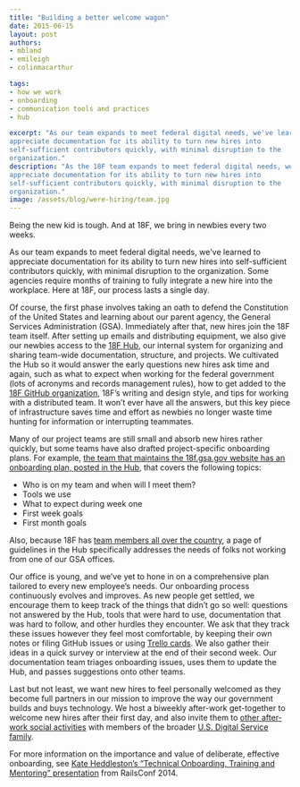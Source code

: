 ```yaml
---
title: "Building a better welcome wagon"
date: 2015-06-15
layout: post
authors:
- mbland
- emileigh
- colinmacarthur

tags:
- how we work
- onboarding
- communication tools and practices
- hub

excerpt: "As our team expands to meet federal digital needs, we've learned to
appreciate documentation for its ability to turn new hires into
self-sufficient contributors quickly, with minimal disruption to the
organization."
description: "As the 18F team expands to meet federal digital needs, we've learned to
appreciate documentation for its ability to turn new hires into
self-sufficient contributors quickly, with minimal disruption to the
organization."
image: /assets/blog/were-hiring/team.jpg
---
```


Being the new kid is tough. And at 18F, we bring in newbies every two
weeks.

As our team expands to meet federal digital needs, we've learned to
appreciate documentation for its ability to turn new hires into
self-sufficient contributors quickly, with minimal disruption to the
organization. Some agencies require months of training to fully
integrate a new hire into the workplace. Here at 18F, our process lasts
a single day.

Of course, the first phase involves taking an oath to defend the
Constitution of the United States and learning about our parent agency,
the General Services Administration (GSA). Immediately after that, new
hires join the 18F team itself. After setting up emails and distributing
equipment, we also give our newbies access to the [18F Hub](https://18f.gsa.gov/2014/12/23/hub/), our internal system for
organizing and sharing team-wide documentation, structure, and projects.
We cultivated the Hub so it would answer the early questions new hires
ask time and again, such as what to expect when working for the federal
government (lots of acronyms and records management rules), how to get
added to the [18F GitHub organization](https://github.com/18F/), 18F’s
writing and design style, and tips for working with a distributed team.
It won’t ever have all the answers, but this key piece of infrastructure
saves time and effort as newbies no longer waste time hunting for
information or interrupting teammates.

Many of our project teams are still small and absorb new hires rather
quickly, but some teams have also drafted project-specific onboarding
plans. For example, [the team that maintains the 18f.gsa.gov website
has an onboarding plan, posted in the
Hub](https://18f.gsa.gov/hub/18f-site/onboarding/), that covers the
following topics:

-   Who is on my team and when will I meet them?
-   Tools we use
-   What to expect during week one
-   First week goals
-   First month goals

Also, because 18F has [team members all over the country](https://18f.gsa.gov/hub/locations/), a page of guidelines in
the Hub specifically addresses the needs of folks not working from one
of our GSA offices.

Our office is young, and we’ve yet to hone in on a comprehensive plan
tailored to every new employee’s needs. Our onboarding process
continuously evolves and improves. As new people get settled, we
encourage them to keep track of the things that didn’t go so well:
questions not answered by the Hub, tools that were hard to use,
documentation that was hard to follow, and other hurdles they encounter.
We ask that they track these issues however they feel most comfortable,
by keeping their own notes or filing GitHub issues or using [Trello
cards](https://trello.com/18f3). We also gather their ideas in a quick
survey or interview at the end of their second week. Our documentation
team triages onboarding issues, uses them to update the Hub, and passes
suggestions onto other teams.

Last but not least, we want new hires to feel personally welcomed as
they become full partners in our mission to improve the way our
government builds and buys technology. We host a biweekly after-work
get-together to welcome new hires after their first day, and also invite
them to [other after-work social
activities](http://killerqueenarcade.com/) with members of the broader
[U.S. Digital Service family](https://wh.gov/usds/).

For more information on the importance and value of deliberate,
effective onboarding, see [Kate Heddleston’s “Technical Onboarding,
Training and Mentoring”
presentation](https://github.com/heddle317/onboarding) from RailsConf
2014.
